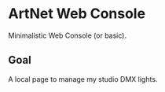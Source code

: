 # ArtNet Web Console

Minimalistic Web Console (or basic). 

## Goal

A local page to manage my studio DMX lights.